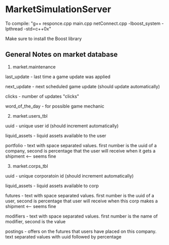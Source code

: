 # MarketSimulationServer
To compile: "g++ responce.cpp main.cpp netConnect.cpp -lboost_system -lpthread -std=c++0x"

Make sure to install the Boost library

## General Notes on market database



1. market.maintenance

last_update - last time a game update was applied

next_update - next scheduled game update (should update automatically)

clicks - number of updates "clicks"

word_of_the_day - for possible game mechanic

2. market.users_tbl

uuid - unique user id (should increment automatically)

liquid_assets - liquid assets available to the user

portfolio - text with space separated values. first number is the uuid of a company, second is percentage that the user will receive when 
it gets a shipment <-- seems fine

3. market.corps_tbl

uuid - unique corporatoin id (should increment automatically)

liquid_assets - liquid assets available to corp

futures - text with space separated values. first number is the uuid of a user, second is percentage that user will receive when this corp makes a shipment <-- seems fine

modifiers - text with space separated values. first number is the name of modifier, second is the value

postings - offers on the futures that users have placed on this company. text separated values with uuid followed by percentage
